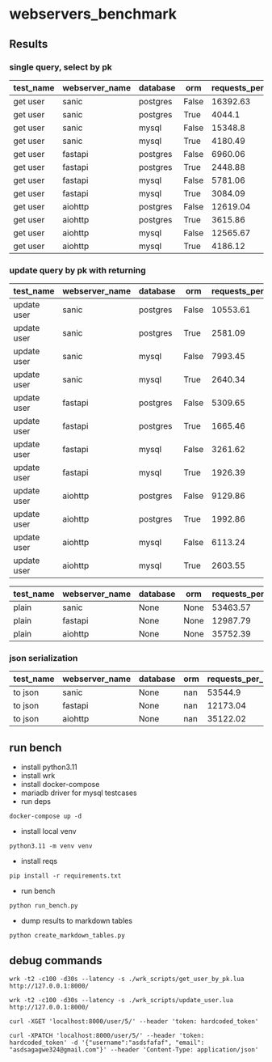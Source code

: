 # webservers_benchmark


## Results

### single query, select by pk

|test_name|webserver_name|database| orm |requests_per_second|latency_p50|latency_p75|latency_p90|latency_p99|
|---------|--------------|--------|-----|-------------------|-----------|-----------|-----------|-----------|
| get user|     sanic    |postgres|False|      16392.63     |   5.68ms  |   7.40ms  |   9.73ms  |  17.00ms  |
| get user|     sanic    |postgres| True|       4044.1      |  20.17ms  |  42.50ms  |  77.06ms  |  222.32ms |
| get user|     sanic    |  mysql |False|      15348.8      |   5.71ms  |   9.01ms  |  10.94ms  |  15.32ms  |
| get user|     sanic    |  mysql | True|      4180.49      |  21.19ms  |  29.87ms  |  42.37ms  |  61.79ms  |
| get user|    fastapi   |postgres|False|      6960.06      |  15.26ms  |  18.99ms  |  24.77ms  |  52.91ms  |
| get user|    fastapi   |postgres| True|      2448.88      |  36.92ms  |  70.81ms  |  114.84ms |  304.38ms |
| get user|    fastapi   |  mysql |False|      5781.06      |  15.10ms  |  25.03ms  |  34.60ms  |  54.72ms  |
| get user|    fastapi   |  mysql | True|      3084.09      |  29.33ms  |  43.37ms  |  71.12ms  |  105.94ms |
| get user|    aiohttp   |postgres|False|      12619.04     |   7.12ms  |  11.93ms  |  18.33ms  |  38.30ms  |
| get user|    aiohttp   |postgres| True|      3615.86      |  21.15ms  |  47.74ms  |  84.12ms  |  265.16ms |
| get user|    aiohttp   |  mysql |False|      12565.67     |   8.56ms  |  10.59ms  |  14.45ms  |  21.41ms  |
| get user|    aiohttp   |  mysql | True|      4186.12      |  19.40ms  |  39.51ms  |  48.70ms  |  76.78ms  |

### update query by pk with returning

| test_name |webserver_name|database| orm |requests_per_second|latency_p50|latency_p75|latency_p90|latency_p99|
|-----------|--------------|--------|-----|-------------------|-----------|-----------|-----------|-----------|
|update user|     sanic    |postgres|False|      10553.61     |   8.47ms  |  11.79ms  |  15.70ms  |  25.56ms  |
|update user|     sanic    |postgres| True|      2581.09      |  42.82ms  |  53.35ms  |  66.71ms  |  146.87ms |
|update user|     sanic    |  mysql |False|      7993.45      |  11.27ms  |  15.85ms  |  22.04ms  |  40.90ms  |
|update user|     sanic    |  mysql | True|      2640.34      |  27.28ms  |  61.55ms  |  87.29ms  |  144.20ms |
|update user|    fastapi   |postgres|False|      5309.65      |  17.53ms  |  24.80ms  |  34.71ms  |  65.73ms  |
|update user|    fastapi   |postgres| True|      1665.46      |  57.55ms  |  78.38ms  |  119.74ms |  287.22ms |
|update user|    fastapi   |  mysql |False|      3261.62      |  27.12ms  |  44.73ms  |  76.51ms  |  155.11ms |
|update user|    fastapi   |  mysql | True|      1926.39      |  43.56ms  |  68.68ms  |  86.18ms  |  131.81ms |
|update user|    aiohttp   |postgres|False|      9129.86      |   9.70ms  |  14.88ms  |  22.64ms  |  41.67ms  |
|update user|    aiohttp   |postgres| True|      1992.86      |  45.99ms  |  76.78ms  |  121.28ms |  265.49ms |
|update user|    aiohttp   |  mysql |False|      6113.24      |  14.74ms  |  20.93ms  |  29.36ms  |  55.67ms  |
|update user|    aiohttp   |  mysql | True|      2603.55      |  32.99ms  |  52.46ms  |  82.21ms  |  184.90ms |


|test_name|webserver_name|database| orm|requests_per_second|latency_p50|latency_p75|latency_p90|latency_p99|
|---------|--------------|--------|----|-------------------|-----------|-----------|-----------|-----------|
|  plain  |     sanic    |  None  |None|      53463.57     |   1.46ms  |   2.50ms  |   3.97ms  |   5.39ms  |
|  plain  |    fastapi   |  None  |None|      12987.79     |   5.82ms  |  12.47ms  |  19.50ms  |  34.74ms  |
|  plain  |    aiohttp   |  None  |None|      35752.39     |   2.84ms  |   4.36ms  |   6.79ms  |  10.80ms  |

### json serialization

|test_name|webserver_name|database|orm|requests_per_second|latency_p50|latency_p75|latency_p90|latency_p99|
|---------|--------------|--------|---|-------------------|-----------|-----------|-----------|-----------|
| to json |     sanic    |  None  |nan|      53544.9      |   1.78ms  |   2.66ms  |   3.41ms  |   5.37ms  |
| to json |    fastapi   |  None  |nan|      12173.04     |   7.51ms  |  10.66ms  |  15.79ms  |  29.58ms  |
| to json |    aiohttp   |  None  |nan|      35122.02     |   2.71ms  |   4.10ms  |   5.06ms  |   7.54ms  |

## run bench
- install python3.11
- install wrk
- install docker-compose
- mariadb driver for mysql testcases
- run deps
```
docker-compose up -d
```
- install local venv
```
python3.11 -m venv venv
```
- install reqs
```
pip install -r requirements.txt
```
- run bench
```
python run_bench.py
```
- dump results to markdown tables 
```
python create_markdown_tables.py
```

## debug commands
```
wrk -t2 -c100 -d30s --latency -s ./wrk_scripts/get_user_by_pk.lua http://127.0.0.1:8000/
```

```
wrk -t2 -c100 -d30s --latency -s ./wrk_scripts/update_user.lua http://127.0.0.1:8000/
```

```
curl -XGET 'localhost:8000/user/5/' --header 'token: hardcoded_token'
```

```
curl -XPATCH 'localhost:8000/user/5/' --header 'token: hardcoded_token' -d '{"username":"asdsfafaf", "email": "asdsagagwe324@gmail.com"}' --header 'Content-Type: application/json'
```
